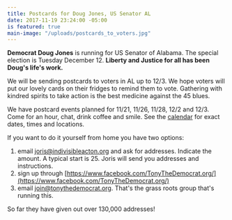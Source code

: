 ```yaml
---
title: Postcards for Doug Jones, US Senator AL
date: 2017-11-19 23:24:00 -05:00
is featured: true
main-image: "/uploads/postcards_to_voters.jpg"
---
```


**Democrat Doug Jones** is running for US Senator of Alabama. The special election is Tuesday December 12. **Liberty and Justice for all has been Doug's life's work.**

We will be sending postcards to voters in AL up to 12/3. We hope voters will put our lovely cards on their fridges to remind them to vote. Gathering with kindred spirits to take action is the best medicine against the 45 blues.

We have postcard events planned for 11/21, 11/26, 11/28, 12/2 and 12/3. Come for an hour, chat, drink coffee and smile. See the [calendar](http://www.indivisibleacton.org/calendar.html) for exact dates, times and locations. 

If you want to do it yourself from home you have two options:
1) email joris@indivisibleacton.org and ask for addresses. Indicate the amount. A typical start is 25. Joris will send you addresses and instructions.
2) sign up through [https://www.facebook.com/TonyTheDemocrat.org/](https://www.facebook.com/TonyTheDemocrat.org/)
3) email join@tonythedemocrat.org. That's the grass roots group that's running this.

So far they have given out over 130,000 addresses! 

